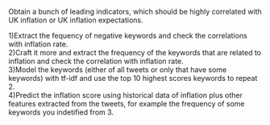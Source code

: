 Obtain a bunch of leading indicators, which should be highly correlated with UK inflation or UK inflation expectations.


1)Extract the fequency of negative keywords and check the correlations with inflation rate.\
2)Craft it more and extract the frequency of the keywords that are related to inflation and check the correlation with inflation rate.\
3)Model the keywords (either of all tweets or only that have some keywords) with tf-idf and use the top 10 highest scores keywords to repeat 2.\
4)Predict the inflation score using historical data of inflation plus other features extracted from the tweets, for example the frequency of some keywords you indetified from 3.
